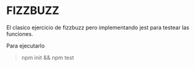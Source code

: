 # FIZZBUZZ
El clasico ejercicio de fizzbuzz pero implementando jest para testear las funciones.

Para ejecutarlo
> npm init && npm test